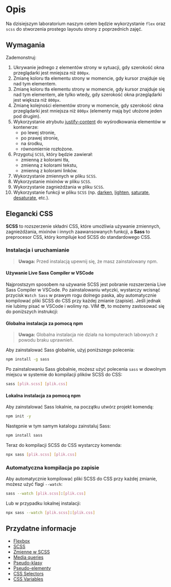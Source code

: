 # Opis

Na dzisiejszym laboratorium naszym celem będzie wykorzystanie `flex` oraz `scss` do stworzenia prostego layoutu
strony z poprzednich zajęć.

## Wymagania

Zademonstruj:

1. Ukrywanie jednego z elementów strony w sytuacji, gdy szerokość okna przeglądarki jest mniejsza niż `800px`.
2. Zmianę koloru tła elementu strony w momencie, gdy kursor znajduje się nad tym elementem.
3. Zmianę koloru tła elementu strony w momencie, gdy kursor znajduje się nad tym elementem, ale tylko wtedy, gdy szerokość okna przeglądarki jest większa niż `800px`.
4. Zmianę kolejności elementów strony w momencie, gdy szerokość okna przeglądarki jest mniejsza niż `800px` (elementy mają być ułożone jeden pod drugim).
5. Wykorzystanie atrybutu [justify-content](https://developer.mozilla.org/en-US/docs/Web/CSS/justify-content) do wyśrodkowania elementów w kontenerze:
   - po lewej stronie,
   - po prawej stronie,
   - na środku,
   - równomiernie rozłożone.
6. Przygotuj `SCSS`, który będzie zawierał:
   - zmienną z kolorami tła,
   - zmienną z kolorami tekstu,
   - zmienną z kolorami linków.
7. Wykorzystanie zmiennych w pliku `SCSS`.
8. Wykorzystanie mixinów w pliku `SCSS`.
9. Wykorzystanie zagnieżdżania w pliku `SCSS`.
10. Wykorzystanie funkcji w pliku `SCSS` (np. [darken](https://sass-lang.com/documentation/modules/color/#darken), [lighten](https://sass-lang.com/documentation/modules/color/#lighten), [saturate](https://sass-lang.com/documentation/modules/color/#saturate), [desaturate](https://sass-lang.com/documentation/modules/color/#desaturate), etc.).

<!-- Krótki tutorial na temat użycia scss (czym jest saas, instalacja go globalnie lub lokalnie) -->
## Elegancki CSS

**SCSS** to rozszerzenie składni CSS, które umożliwia używanie zmiennych, zagnieżdżania, mixinów i innych zaawansowanych funkcji, a **Sass** to preprocesor CSS, który kompiluje kod SCSS do standardowego CSS.

### Instalacja i uruchamianie

> **Uwaga:** Przed instalacją upewnij się, że masz zainstalowany npm.

#### Używanie Live Sass Compiler w VSCode
Najprostszym sposobem na używanie SCSS jest pobranie rozszerzenia Live Sass Compiler w VSCode. Po zainstalowaniu wtyczki, wystarczy wcisnąć przycisk `Watch Sass` w prawym rogu dolnego paska, aby automatycznie kompilować pliki SCSS do CSS przy każdej zmianie (zapisie). Jeśli jednak nie lubimy pisać w VSCode i wolimy np. VIM 😎, to możemy zastosować się do poniższych instrukcji:

#### Globalna instalacja za pomocą npm
> **Uwaga:** Globalna instalacja nie działa na komputerach labowych z powodu braku uprawnień.

Aby zainstalować Sass globalnie, użyj poniższego polecenia:
```bash
npm install -g sass
```
Po zainstalowaniu Sass globalnie, możesz użyć polecenia `sass` w dowolnym miejscu w systemie do kompilacji plików SCSS do CSS:
```bash
sass [plik.scss] [plik.css]
```

#### Lokalna instalacja za pomocą npm
Aby zainstalować Sass lokalnie, na początku utwórz projekt komendą:
```bash
npm init -y
```
Następnie w tym samym katalogu zainstaluj Sass:
```bash
npm install sass
```
Teraz do kompilacji SCSS do CSS wystarczy komenda:
```bash
npx sass [plik.scss] [plik.css]
```

### Automatyczna kompilacja po zapisie
Aby automatycznie kompilować pliki SCSS do CSS przy każdej zmianie, możesz użyć flagi `--watch`:
```bash
sass --watch [plik.scss]:[plik.css]
```
Lub w przypadku lokalnej instalacji:
```bash
npx sass --watch [plik.scss]:[plik.css]
```

## Przydatne informacje

- [Flexbox](https://css-tricks.com/snippets/css/a-guide-to-flexbox/)
- [SCSS](https://sass-lang.com/guide)
- [Zmienne w SCSS](https://sass-lang.com/documentation/variables)
- [Media queries](https://developer.mozilla.org/en-US/docs/Web/CSS/Media_Queries/Using_media_queries)
- [Pseudo-klasy](https://developer.mozilla.org/en-US/docs/Web/CSS/Pseudo-classes)
- [Pseudo-elementy](https://developer.mozilla.org/en-US/docs/Web/CSS/Pseudo-elements)
- [CSS Selectors](https://developer.mozilla.org/en-US/docs/Web/CSS/CSS_Selectors)
- [CSS Variables](https://developer.mozilla.org/en-US/docs/Web/CSS/Using_CSS_custom_properties)